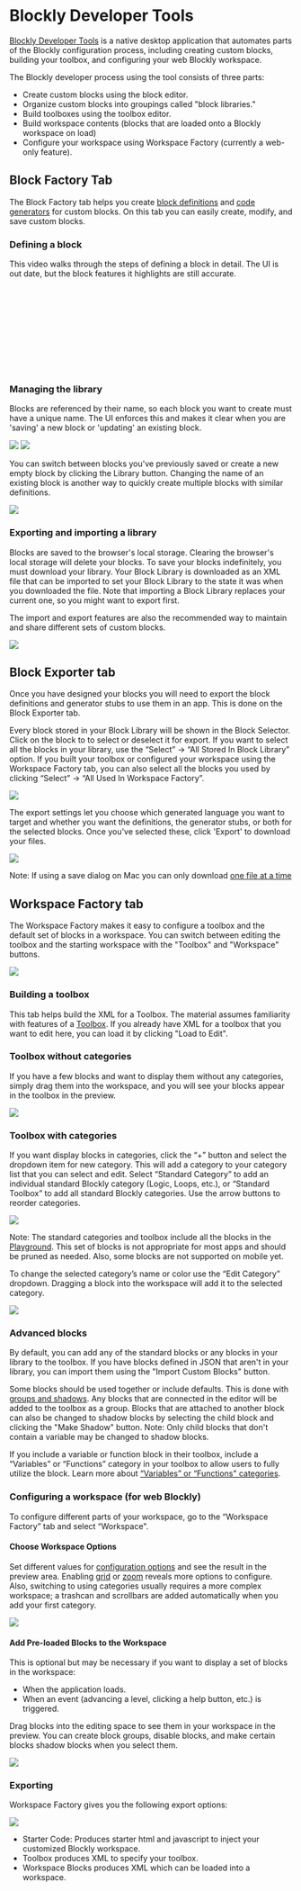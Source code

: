 # Blockly Developer Tools
[Blockly Developer Tools]({{dev_tools_url}})
is a native desktop application that automates parts of the Blockly configuration
process, including creating custom blocks, building your toolbox,
and configuring your web Blockly workspace.

The Blockly developer process using the tool consists of three parts:

* Create custom blocks using the block editor.
* Organize custom blocks into groupings called "block libraries."
* Build toolboxes using the toolbox editor.
* Build workspace contents (blocks that are loaded onto a Blockly workspace on
  load)
* Configure your workspace using Workspace Factory (currently a web-only
  feature).


## Block Factory Tab
The Block Factory tab helps you create
[block definitions](https://developers.google.com/blockly/guides/create-custom-blocks/define-blocks) and
[code generators](https://developers.google.com/blockly/guides/create-custom-blocks/generating-code)
for custom blocks. On this tab you can easily create, modify, and save
custom blocks.

### Defining a block
This video walks through the steps of defining a block in detail. The UI is out
date, but the block features it highlights are still accurate.
<div class="">
  <iframe class="devsite-embedded-youtube-video" data-video-id="s2_xaEvcVI0"
          data-autohide="1" data-showinfo="0" frameborder="0" allowfullscreen>
  </iframe>
</div>


### Managing the library
Blocks are referenced by their name, so each block you want to create must have
a unique name. The UI enforces this and makes it clear when you are 'saving'
a new block or 'updating' an existing block.

![](https://developers.google.com/blockly/images/block_save_as.png) ![](https://developers.google.com/blockly/images/update_button.png)

You can switch between blocks you've previously saved or create a new empty
block by clicking the Library button. Changing the name of an existing block is
another way to quickly create multiple blocks with similar definitions.

![](https://developers.google.com/blockly/images/blocklib_button.png)

### Exporting and importing a library
Blocks are saved to the browser's local storage.  Clearing the browser's local
storage will delete your blocks.  To save your blocks indefinitely, you must
download your library. Your Block Library is downloaded as an XML
file that can be imported to set your Block Library to the state it was when
you downloaded the file. Note that importing a Block Library replaces your
current one, so you might want to export first.

The import and export features are also the recommended way to maintain and
share different sets of custom blocks.

![](https://developers.google.com/blockly/images/block_manage_buttons.png)


## Block Exporter tab
Once you have designed your blocks you will need to export the block definitions
and generator stubs to use them in an app. This is done on the
Block Exporter tab.

Every block stored in your Block Library will be shown in the Block Selector.
Click on the block to to select or deselect it for export. If you want to select
all the blocks in your library, use the “Select” → “All Stored In Block
Library” option. If you built your toolbox or configured your workspace using
the Workspace Factory tab, you can also select all the blocks you used by
clicking “Select” → “All Used In Workspace Factory”.

![](https://developers.google.com/blockly/images/block_exporter_select.png)

The export settings let you choose which generated language you want to target
and whether you want the definitions, the generator stubs, or both for the
selected blocks. Once you've selected these, click 'Export' to download your
files.

![](https://developers.google.com/blockly/images/block_exporter_tab.png)

Note: If using a save dialog on Mac you can only download
[one file at a time](https://github.com/google/blockly/issues/647)

## Workspace Factory tab
The Workspace Factory makes it easy to configure a toolbox and the default
set of blocks in a workspace. You can switch between editing the toolbox and the
starting workspace with the "Toolbox" and "Workspace" buttons.

![](https://developers.google.com/blockly/images/ws_fac_tb_ws_buttons.png)

### Building a toolbox
This tab helps build the XML for a Toolbox.  The material assumes
familiarity with features of a [Toolbox](/blockly/guides/configure/web/toolbox).
If you already have XML for a toolbox that you want to edit here, you can
load it by clicking "Load to Edit".
### Toolbox without categories

If you have a few blocks and want to display them without any categories, simply
drag them into the workspace, and you will see your blocks appear in the toolbox
in the preview.

![](https://developers.google.com/blockly/images/workspace_fac_no_cat.png)

### Toolbox with categories
If you want display blocks in categories, click the “+” button and select the
dropdown item for new category. This will add a category to your category list
that you can select and edit. Select “Standard Category” to add an individual
standard Blockly category (Logic, Loops, etc.), or “Standard Toolbox” to add all
standard Blockly categories. Use the arrow buttons to reorder categories.

![](https://developers.google.com/blockly/images/category_menu.png)

Note: The standard categories and toolbox include all the blocks in the
[Playground](https://blockly-demo.appspot.com/static/tests/playground.html).
This set of blocks is not appropriate for most apps and should be pruned as
needed.  Also, some blocks are not supported on mobile yet.

To change the selected category’s name or color use the “Edit Category”
dropdown. Dragging a block into the workspace will add it to the selected
category.

![](https://developers.google.com/blockly/images/edit_category.png)

### Advanced blocks
By default, you can add any of the standard blocks or any blocks in your library
to the toolbox. If you have blocks defined in JSON that aren't in your library,
you can import them using the "Import Custom Blocks" button.

Some blocks should be used together or include defaults. This is done with
[groups and shadows](/blockly/guides/configure/web/toolbox#block_groups). Any
blocks that are connected in the editor will be added to the toolbox as a group.
Blocks that are attached to another block can also be changed to shadow blocks
by selecting the child block and clicking the "Make Shadow" button.
Note: Only child blocks that don't contain a variable may be changed to shadow
blocks.

If you include a variable or function block in their toolbox, include a
“Variables” or “Functions” category in your toolbox to allow users to fully
utilize the block. Learn more about
[“Variables” or “Functions" categories](/blockly/guides/configure/web/toolbox#categories).


### Configuring a workspace (for web Blockly)
To configure different parts of your workspace, go to the “Workspace Factory”
tab and select “Workspace".

#### Choose Workspace Options
Set different values for
[configuration options](https://developers.google.com/blockly/guides/get-started/web#configuration)
and see the result in the preview area. Enabling
[grid](https://developers.google.com/blockly/guides/configure/web/grid) or
[zoom](https://developers.google.com/blockly/guides/configure/web/zoom) reveals more options to configure.
Also, switching to using categories usually requires a more complex
workspace; a trashcan and scrollbars are added automatically when you add your
first category.

![](https://developers.google.com/blockly/images/configure_workspace.png)

#### Add Pre-loaded Blocks to the Workspace
This is optional but may be necessary if you want to display a set of blocks in
the workspace:

* When the application loads.
* When an event (advancing a level, clicking a help button, etc.) is triggered.

Drag blocks into the editing space to see them in your workspace in the preview.
You can create block groups, disable blocks, and make certain blocks shadow
blocks when you select them.

![](https://developers.google.com/blockly/images/load_workspace_blocks.png)

### Exporting
Workspace Factory gives you the following export options:

![](https://developers.google.com/blockly/images/workspace_export_opt.png)

* Starter Code: Produces starter html and javascript to inject your customized
  Blockly workspace.
* Toolbox produces XML to specify your toolbox.
* Workspace Blocks produces XML which can be loaded into a workspace.


